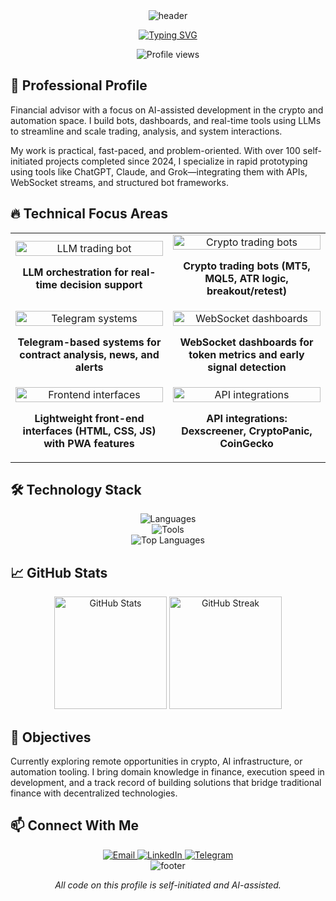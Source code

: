 <div align="center">
  <img src="https://capsule-render.vercel.app/api?type=waving&color=gradient&height=200&section=header&text=Amin%20Mohamad%20Nizam&fontSize=50&fontAlignY=35&animation=fadeIn&fontColor=white" alt="header">
</div>

<p align="center">
  <a href="https://git.io/typing-svg">
    <img src="https://readme-typing-svg.herokuapp.com?font=Fira+Code&size=22&duration=3000&pause=1000&center=true&vCenter=true&width=440&lines=Financial+Advisor;AI+Developer;Crypto+Specialist;Trading+Automation+Expert" alt="Typing SVG">
  </a>
</p>

<div align="center">
  <img src="https://komarev.com/ghpvc/?username=yourusername&style=flat-square&color=blue" alt="Profile views">
</div>

## 💼 Professional Profile

Financial advisor with a focus on AI-assisted development in the crypto and automation space. I build bots, dashboards, and real-time tools using LLMs to streamline and scale trading, analysis, and system interactions.

My work is practical, fast-paced, and problem-oriented. With over 100 self-initiated projects completed since 2024, I specialize in rapid prototyping using tools like ChatGPT, Claude, and Grok—integrating them with APIs, WebSocket streams, and structured bot frameworks.

## 🔥 Technical Focus Areas

<div align="center">
  <table>
    <tr>
      <td align="center" width="50%">
        <img width="100%" src="https://github-readme-stats.vercel.app/api/pin/?username=yourusername&repo=llm-trading-bot&theme=dark&hide_border=true" alt="LLM trading bot" />
        <p><b>LLM orchestration for real-time decision support</b></p>
      </td>
      <td align="center" width="50%">
        <img width="100%" src="https://github-readme-stats.vercel.app/api/pin/?username=yourusername&repo=crypto-bot&theme=dark&hide_border=true" alt="Crypto trading bots" />
        <p><b>Crypto trading bots (MT5, MQL5, ATR logic, breakout/retest)</b></p>
      </td>
    </tr>
    <tr>
      <td align="center">
        <img width="100%" src="https://github-readme-stats.vercel.app/api/pin/?username=yourusername&repo=telegram-analytics&theme=dark&hide_border=true" alt="Telegram systems" />
        <p><b>Telegram-based systems for contract analysis, news, and alerts</b></p>
      </td>
      <td align="center">
        <img width="100%" src="https://github-readme-stats.vercel.app/api/pin/?username=yourusername&repo=websocket-dashboard&theme=dark&hide_border=true" alt="WebSocket dashboards" />
        <p><b>WebSocket dashboards for token metrics and early signal detection</b></p>
      </td>
    </tr>
    <tr>
      <td align="center">
        <img width="100%" src="https://github-readme-stats.vercel.app/api/pin/?username=yourusername&repo=frontend-tools&theme=dark&hide_border=true" alt="Frontend interfaces" />
        <p><b>Lightweight front-end interfaces (HTML, CSS, JS) with PWA features</b></p>
      </td>
      <td align="center">
        <img width="100%" src="https://github-readme-stats.vercel.app/api/pin/?username=yourusername&repo=api-integrations&theme=dark&hide_border=true" alt="API integrations" />
        <p><b>API integrations: Dexscreener, CryptoPanic, CoinGecko</b></p>
      </td>
    </tr>
  </table>
</div>

## 🛠️ Technology Stack

<div align="center">
  <img src="https://skillicons.dev/icons?i=python,javascript,html,css" alt="Languages" /><br>
  <img src="https://skillicons.dev/icons?i=nodejs,react,vscode,git" alt="Tools" /><br>
</div>

<div align="center">
  <img src="https://github-readme-stats.vercel.app/api/top-langs/?username=yourusername&layout=compact&theme=dark&hide_border=true" alt="Top Languages" />
</div>

## 📈 GitHub Stats

<div align="center">
  <img height="180em" src="https://github-readme-stats.vercel.app/api?username=yourusername&show_icons=true&theme=dark&include_all_commits=true&count_private=true&hide_border=true" alt="GitHub Stats"/>
  <img height="180em" src="https://github-readme-streak-stats.herokuapp.com/?user=yourusername&theme=dark&hide_border=true" alt="GitHub Streak"/>
</div>

## 🚀 Objectives

Currently exploring remote opportunities in crypto, AI infrastructure, or automation tooling. I bring domain knowledge in finance, execution speed in development, and a track record of building solutions that bridge traditional finance with decentralized technologies.

## 📫 Connect With Me

<div align="center">
  <a href="mailto:your.email@example.com">
    <img src="https://img.shields.io/badge/Email-D14836?style=for-the-badge&logo=gmail&logoColor=white" alt="Email"/>
  </a>
  <a href="https://linkedin.com/in/yourprofile">
    <img src="https://img.shields.io/badge/LinkedIn-0077B5?style=for-the-badge&logo=linkedin&logoColor=white" alt="LinkedIn"/>
  </a>
  <a href="https://t.me/yourusername">
    <img src="https://img.shields.io/badge/Telegram-2CA5E0?style=for-the-badge&logo=telegram&logoColor=white" alt="Telegram"/>
  </a>
</div>

<div align="center">
  <img src="https://capsule-render.vercel.app/api?type=waving&color=gradient&height=100&section=footer" alt="footer">
  <p><i>All code on this profile is self-initiated and AI-assisted.</i></p>
</div>
